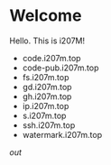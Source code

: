 # Welcome

Hello. This is i207M!

- code.i207m.top
- code-pub.i207m.top
- fs.i207m.top
- gd.i207m.top
- gh.i207m.top
- ip.i207m.top
- s.i207m.top
- ssh.i207m.top
- watermark.i207m.top

*out*
